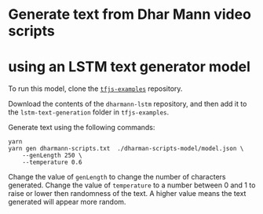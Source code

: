 # Generate text from Dhar Mann video scripts
# using an LSTM text generator model

To run this model, clone the [`tfjs-examples`](https://github.com/tensorflow/tfjs-examples)
repository.

Download the contents of the `dharmann-lstm` repository, and then add it to the `lstm-text-generation`
folder in `tfjs-examples`.

Generate text using the following commands:

```
yarn
yarn gen dharmann-scripts.txt  ./dharman-scripts-model/model.json \
    --genLength 250 \
    --temperature 0.6
```

Change the value of `genLength` to change the number of characters generated.
Change the value of `temperature` to a number between 0 and 1 to raise or
lower then randomness of the text. A higher value means the text
generated will appear more random.